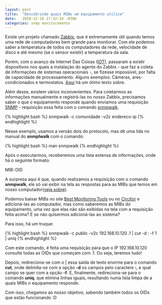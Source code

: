 ```yaml
---
layout: post
title:  "Descobrindo quais MIBs um equipamento utiliza"
date:   2020-12-16 17:32:34 -0300
categories: snmp monitoramento
---
```


Existe um projeto chamado [Zabbix], que é extremamente útil quando temos uma rede de computadores bem grande para monitorar. Com ele podemos saber a temperatura de todos os computadores da rede, velocidade de disco e até mesmo (se o sensor existir) a temperatura da sala.

Porém, com o avanço da Internet Das Coisas ([IOT]), passaram a existir dispositivos nos quais a instalação do agente do Zabbix - que faz a coleta de informações de sistemas operacionais -, se fizesse impossível, por falta de capacidade de processamento. Alguns exemplos: Câmeras, ares-condicionados e termostatos. [Aqui] há um ótimo texto sobre.

Além desse, existem vários inconvenientes. Para coletarmos as informações manualmente e registrá-las no nosso Zabbix, precisamos saber o que o equipamento responde quando enviamos uma requisição [SNMP] - requisição essa feita com o comando [snmpwalk].

{% highlight bash %}
snmpwalk -c comunidade -v2c endereco-ip
{% endhighlight %}

Nesse exemplo, usamos a versão dois do protocolo, mas dê uma lida no manual do **snmplwalk** com o comando:

{% highlight bash %}
man snmpwalk
{% endhighlight %}

Após o executarmos, receberemos uma lista extensa de informações, onde há o seguinte formato:

MIB::OID

A surpresa aqui é que, quando realizamos a requisição com o comando **snmpwalk**, ele só vai exibir na tela as respostas para as MIBs que temos em nosso computador([veja sobre]).

Podemos baixar MIBs no site [Best Monitoring Tools] ou no [Circitor] e adicioná-las ao computador, mas como saberemos as MIBs do equipamento, uma vez que elas não são exibidas na tela com a requisição feita acima? E se não quisermos adicioná-las ao sistema?

Para isso, há um truque:

{% highlight bash %}
snmpwalk -c public -v2c 192.168.10.120 .1 | cut -d : -f 1 | uniq
{% endhighlight %}

Com este comando, é feita uma requisição para que o IP 192.168.10.120 consulte todas as OIDs que começam com .1. Ou seja, teremos tudo!

Depois, redireciona-se com o \| essa saída de texto enorme para o comando **cut**, onde delimita-se com a opção **-d** os campos pelo caractere **:**, e qual campo se quer com a opção **-f**. E, finalmente, redireciona-se para o comando **uniq**, que elimina linhas iguais, resultando numa lista limpa de a quais MIBs o equipamento responde.

Com isso, chegamos ao nosso objetivo, sabendo também todos os OIDs que estão funcionando :D

[Zabbix]: https://www.zabbix.com/br/
[IOT]: https://pt.wikipedia.org/wiki/Internet_das_coisas
[Aqui]: https://errc.sbc.org.br/2020/papers/ST_IC2_2_SNMP_Industriais.pdf
[SNMP]: https://www.gta.ufrj.br/grad/10_1/snmp/snmp.htm
[snmpwalk]: http://www.net-snmp.org/docs/man/snmpwalk.html
[veja sobre]: https://meuladodigital.com.br/2020/04/23/carregando-novas-mibs-no-linux/
[Best Monitoring Tools]: https://bestmonitoringtools.com/
[Circitor]: http://www.circitor.fr/Mibs/Mibs.php

